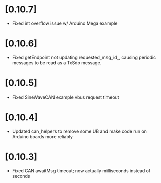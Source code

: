 # [0.10.7]
- Fixed int overflow issue w/ Arduino Mega example

# [0.10.6]
- Fixed getEndpoint not updating requested_msg_id_, causing periodic messages to be read as a TxSdo message.

# [0.10.5]
- Fixed SineWaveCAN example vbus request timeout

# [0.10.4]

- Updated can_helpers to remove some UB and make code run on Arduino boards more reliably

# [0.10.3]

- Fixed CAN awaitMsg timeout; now actually milliseconds instead of seconds
